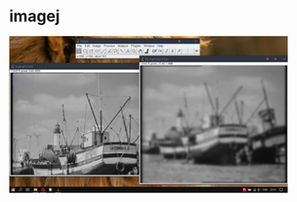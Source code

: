 # imagej

![Contoh Hasil](https://github.com/yehezkielermanto/imagej/blob/main/contoh.PNG?raw=true)
